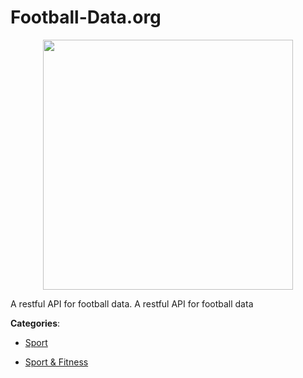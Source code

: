 # Football-Data.org
<p align="center">
    <img width="400" src="https://raw.githubusercontent.com/apis-list/apis-list/apis/football-data-org/logo_256x256.png" />
</p>

A restful API for football data.  A restful API for football data



**Categories**:

- [Sport](https://github.com/apis-list/apis-list#sport)

- [Sport & Fitness](https://github.com/apis-list/apis-list#sport-and-fitness)



